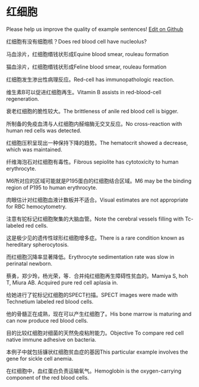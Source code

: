 # 红细胞

Please help us improve the quality of example sentences! [Edit on Github](https://github.com/jiyushe/jiyu-example-sentence-source/blob/main/chinese/hongxibao.md)

<p><span class="chinese">红细胞有没有细胞核？</span><span class="english">Does red blood cell have nucleolus?</span></p>

<p><span class="chinese">马血涂片，红细胞缗钱状形成</span><span class="english">Equine blood smear, rouleau formation</span></p>

<p><span class="chinese">猫血涂片，红细胞缗钱状形成</span><span class="english">Feline blood smear, rouleau formation</span></p>

<p><span class="chinese">红细胞发生渗出性病理反应。</span><span class="english">Red-cell has immunopathologic reaction.</span></p>

<p><span class="chinese">维生素B可以促进红细胞再生。</span><span class="english">Vitamin B assists in red-blood-cell regeneration.</span></p>

<p><span class="chinese">衰老红细胞的脆性较大。</span><span class="english">The brittleness of anile red blood cell is bigger.</span></p>

<p><span class="chinese">所制备的免疫血清与人红细胞内醛缩酶无交叉反应。</span><span class="english">No cross-reaction with human red cells was detected.</span></p>

<p><span class="chinese">红细胞压积呈现出一种保持下降的趋势。</span><span class="english">The hematocrit showed a decrease, which was maintained.</span></p>

<p><span class="chinese">纤维海泡石对红细胞有毒性。</span><span class="english">Fibrous sepiolite has cytotoxicity to human erythrocyte.</span></p>

<p><span class="chinese">M6所对应的区域可能就是P195蛋白的红细胞结合区域。</span><span class="english">M6 may be the binding region of P195 to human erythrocyte.</span></p>

<p><span class="chinese">肉眼估计对红细胞血液计数板并不适合。</span><span class="english">Visual estimates are not appropriate for RBC hemocytometry.</span></p>

<p><span class="chinese">注意有铊标记红细胞聚集的大脑血管。</span><span class="english">Note the cerebral vessels filling with Tc-labeled red cells.</span></p>

<p><span class="chinese">这是极少见的遗传性球形红细胞增多症。</span><span class="english">There is a rare condition known as hereditary spherocytosis.</span></p>

<p><span class="chinese">而红细胞沉降率显著降低。</span><span class="english">Erythrocyte sedimentation rate was slow in perinatal newborn.</span></p>

<p><span class="chinese">蔡勇，郑少玲，杨光荣，等．合并纯红细胞再生障碍性贫血的。</span><span class="english">Mamiya S, hoh T, Miura AB. Acquired pure red cell aplasia in.</span></p>

<p><span class="chinese">给她进行了铊标记红细胞的SPECT扫描。</span><span class="english">SPECT images were made with Technetium labeled red blood cells.</span></p>

<p><span class="chinese">他的骨髓正在成熟，现在可以产生红细胞了。</span><span class="english">His bone marrow is maturing and can now produce red blood cells.</span></p>

<p><span class="chinese">目的比较红细胞对细菌的天然免疫粘附能力。</span><span class="english">Objective To compare red cell native immune adhesive on bacteria.</span></p>

<p><span class="chinese">本例子中就包括镰状红细胞贫血症的基因</span><span class="english">This particular example involves the gene for sickle cell anemia.</span></p>

<p><span class="chinese">在红细胞中，血红蛋白负责运输氧气。</span><span class="english">Hemoglobin is the oxygen-carrying component of the red blood cells.</span></p>

